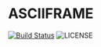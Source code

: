 <p align="center">
    <h1>ASCIIFRAME</h1>
    <a href="https://github.com/ltgr/asciiframe/actions?query=workflow%3ACI"><img src="https://github.com/ltgr/asciiframe/workflows/CI/badge.svg" alt="Build Status"></a>
    <img src="https://img.shields.io/badge/License-MIT-yellow.svg" alt="LICENSE">
</p>
